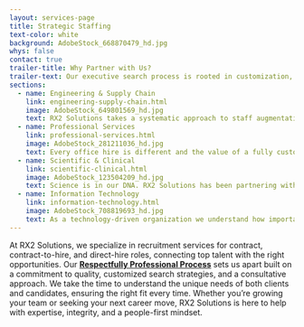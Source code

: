 ```yaml
---
layout: services-page
title: Strategic Staffing
text-color: white
background: AdobeStock_668870479_hd.jpg
whys: false
contact: true
trailer-title: Why Partner with Us?
trailer-text: Our executive search process is rooted in customization, collaboration, and commitment to excellence. By understanding your goals and leveraging our expertise, we help you secure leaders who not only meet today’s challenges but also drive long-term organizational success.
sections:
  - name: Engineering & Supply Chain
    link: engineering-supply-chain.html
    image: AdobeStock_649801569_hd.jpg
    text: RX2 Solutions takes a systematic approach to staff augmentation and talent acquisition creating a customized solution based on your blueprint with a focus on quality over quantity and relationships over transactions. [...]
  - name: Professional Services
    link: professional-services.html
    image: AdobeStock_281211036_hd.jpg
    text: Every office hire is different and the value of a fully customized search shines in this area. We have the expertise to find the high-impact office professionals you’re looking for that will help take your team to the next level. [...]
  - name: Scientific & Clinical
    link: scientific-clinical.html
    image: AdobeStock_123504209_hd.jpg
    text: Science is in our DNA. RX2 Solutions has been partnering with leading Medical Device, Biotechnology, Hospitals, Health Systems and Pharmaceutical companies for the better part of three decades. Whether you are in Phase 1 [...]
  - name: Information Technology
    link: information-technology.html
    image: AdobeStock_708819693_hd.jpg
    text: As a technology-driven organization we understand how important it is to have the right software, hardware, and people in place. Our focus at RX2 Solutions is to deliver the right talent to ensure that your technology goals are being achieved. [...]
---
```

At RX2 Solutions, we specialize in recruitment services for contract, contract-to-hire, and direct-hire roles, connecting top talent with the right opportunities. Our **<a href="{{- site.baseurl -}}/rpp.html">Respectfully Professional Process</a>** sets us apart built on a commitment to quality, customized search strategies, and a consultative approach. We take the time to understand the unique needs of both clients and candidates, ensuring the right fit every time. Whether you’re growing your team or seeking your next career move, RX2 Solutions is here to help with expertise, integrity, and a people-first mindset.
